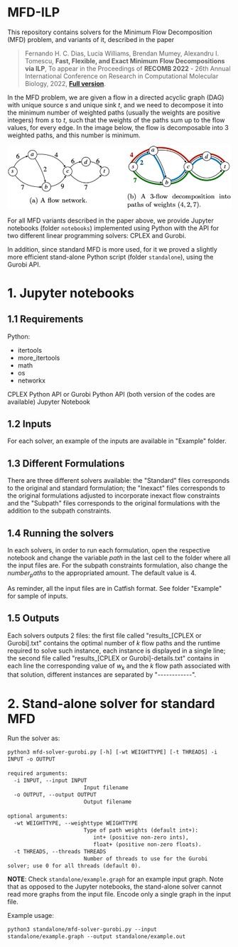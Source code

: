 # MFD-ILP
This repository contains solvers for the Minimum Flow Decomposition (MFD) problem, and variants of it, described in the paper

> Fernando H. C. Dias, Lucia Williams, Brendan Mumey, Alexandru I. Tomescu, **Fast, Flexible, and Exact Minimum Flow Decompositions via ILP**, To appear in the Proceedings of **RECOMB 2022** - 26th Annual International Conference on Research in Computational Molecular Biology, 2022, [**Full version**](https://arxiv.org/abs/2201.10923).

In the MFD problem, we are given a flow in a directed acyclic graph (DAG) with unique source *s* and unique sink *t*, and we need to decompose it into the minimum number of weighted paths (usually the weights are positive integers) from *s* to *t*, such that the weights of the paths sum up to the flow values, for every edge. In the image below, the flow is decomposable into 3 weighted paths, and this number is minimum.

![MFD Example](https://github.com/algbio/MFD-ILP/raw/main/mfd-example.png) 

For all MFD variants described in the paper above, we provide Jupyter notebooks (folder `notebooks`) implemented using Python with the API for two different linear programming solvers: CPLEX and Gurobi.

In addition, since standard MFD is more used, for it we proved a slightly more efficient stand-alone Python script (folder `standalone`), using the Gurobi API.

# 1. Jupyter notebooks

## 1.1 Requirements

Python:
  - itertools
  - more_itertools
  - math
  - os 
  - networkx 
  
 CPLEX Python API or Gurobi Python API (both version of the codes are available)
 Jupyter Notebook
 
 ## 1.2 Inputs
 For each solver, an example of the inputs are available in "Example" folder. 
 
 ## 1.3 Different Formulations
 There are three different solvers available: the "Standard" files corresponds to the original and standard formulation; the "Inexact" files corresponds to the original formulations adjusted to incorporate inexact flow constraints and the "Subpath" files corresponds to the original formulations with the addition to the subpath constraints.
 
 ## 1.4 Running the solvers
 In each solvers, in order to run each formulation, open the respective notebook and change the variable $path$ in the last cell to the folder where all the input files are. For the subpath constraints formulation, also change the $number_paths$ to the appropriated amount. The default value is 4.

As reminder, all the input files are in Catfish format. See folder "Example" for sample of inputs.

 ## 1.5 Outputs
 Each solvers outputs 2 files: the first file called "results_[CPLEX or Gurobi].txt" contains  the optimal number of $k$ flow paths and the runtime required to solve such instance, each instance is displayed in a single line; the second file called "results_[CPLEX or Gurobi]-details.txt" contains in each line the corresponding value of $w_k$ and the $k$ flow path associated with that solution, different instances are separated by "------------". 

 # 2. Stand-alone solver for standard MFD

Run the solver as:

```
python3 mfd-solver-gurobi.py [-h] [-wt WEIGHTTYPE] [-t THREADS] -i INPUT -o OUTPUT

required arguments:
  -i INPUT, --input INPUT
                        Input filename
  -o OUTPUT, --output OUTPUT
                        Output filename

optional arguments:
  -wt WEIGHTTYPE, --weighttype WEIGHTTYPE
                        Type of path weights (default int+):
                           int+ (positive non-zero ints), 
                           float+ (positive non-zero floats).
  -t THREADS, --threads THREADS
                        Number of threads to use for the Gurobi solver; use 0 for all threads (default 0).
```

**NOTE**: Check `standalone/example.graph` for an example input graph. Note that as opposed to the Jupyter notebooks, the stand-alone solver cannot read more graphs from the input file. Encode only a single graph in the input file.

Example usage:

```
python3 standalone/mfd-solver-gurobi.py --input standalone/example.graph --output standalone/example.out
```
